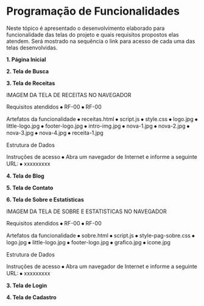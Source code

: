 # Programação de Funcionalidades

Neste tópico é apresentado o desenvolvimento elaborado para funcionalidade das telas do projeto e quais requisitos propostos elas atendem. Será mostrado na sequência o link para acesso de cada uma das telas desenvolvidas.

**1. Página Inicial**




**2. Tela de Busca**




**3. Tela de Receitas**

IMAGEM DA TELA DE RECEITAS NO NAVEGADOR

Requisitos atendidos
⦁	RF-00 
⦁	RF-00 

Artefatos da funcionalidade
⦁	receitas.html
⦁	script.js
⦁	style.css
⦁	logo.jpg
⦁	little-logo.jpg
⦁	footer-logo.jpg
⦁	intro-img.jpg
⦁	nova-1.jpg
⦁	nova-2.jpg
⦁	nova-3.jpg
⦁	nova-4.jpg
⦁	receita-1.jpg


Estrutura de Dados



Instruções de acesso
⦁	Abra um navegador de Internet e informe a seguinte URL: ⦁	xxxxxxxxx


**4. Tela de Blog**





**5. Tela de Contato**





**6. Tela de Sobre e Estatísticas**

IMAGEM DA TELA DE SOBRE E ESTATISTICAS NO NAVEGADOR

Requisitos atendidos
⦁	RF-00 
⦁	RF-00 

Artefatos da funcionalidade
⦁	sobre.html
⦁	script.js
⦁	style-pag-sobre.css
⦁	logo.jpg
⦁	little-logo.jpg
⦁	footer-logo.jpg
⦁	grafico.jpg
⦁	icone.jpg

Estrutura de Dados



Instruções de acesso
⦁	Abra um navegador de Internet e informe a seguinte URL: ⦁	xxxxxxxxx


**3. Tela de Login**





**4. Tela de Cadastro**




